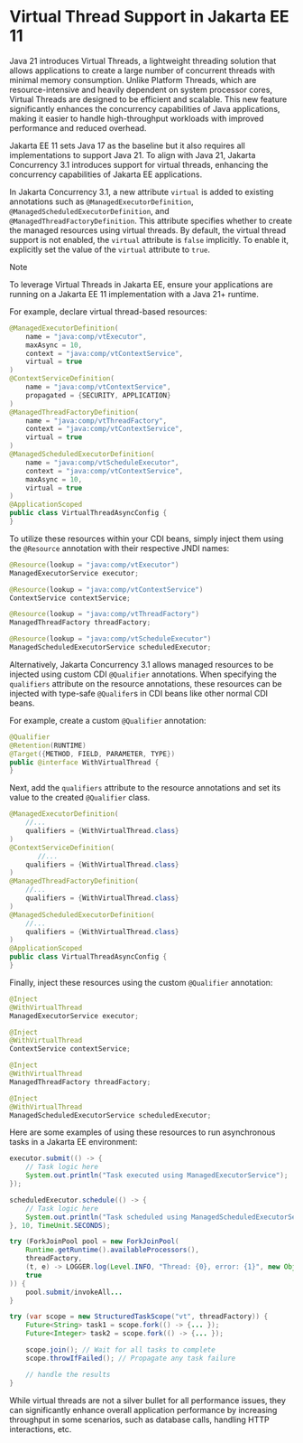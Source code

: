 # Virtual Thread Support in Jakarta EE 11

Java 21 introduces Virtual Threads, a lightweight threading solution that allows applications to create a large number of concurrent threads with minimal memory consumption. Unlike Platform Threads, which are resource-intensive and heavily dependent on system processor cores, Virtual Threads are designed to be efficient and scalable. This new feature significantly enhances the concurrency capabilities of Java applications, making it easier to handle high-throughput workloads with improved performance and reduced overhead.

Jakarta EE 11 sets Java 17 as the baseline but it also requires all implementations to support Java 21. To align with Java 21, Jakarta Concurrency 3.1 introduces support for virtual threads, enhancing the concurrency capabilities of Jakarta EE applications.

In Jakarta Concurrency 3.1, a new attribute `virtual` is added to existing annotations such as `@ManagedExecutorDefinition`, `@ManagedScheduledExecutorDefinition`, and `@ManagedThreadFactoryDefinition`. This attribute specifies whether to create the managed resources using virtual threads. By default, the virtual thread support is not enabled, the `virtual` attribute is `false` implicitly. To enable it, explicitly set the value of the `virtual` attribute to `true`.

> [!NOTE]
> To leverage Virtual Threads in Jakarta EE, ensure your applications are running on a Jakarta EE 11 implementation with a Java 21+ runtime.

For example, declare virtual thread-based resources:

```java
@ManagedExecutorDefinition(
    name = "java:comp/vtExecutor",
    maxAsync = 10,
    context = "java:comp/vtContextService",
    virtual = true
)
@ContextServiceDefinition(
    name = "java:comp/vtContextService",
    propagated = {SECURITY, APPLICATION}
)
@ManagedThreadFactoryDefinition(
    name = "java:comp/vtThreadFactory",
    context = "java:comp/vtContextService",
    virtual = true
)
@ManagedScheduledExecutorDefinition(
    name = "java:comp/vtScheduleExecutor",
    context = "java:comp/vtContextService",
    maxAsync = 10,
    virtual = true
)
@ApplicationScoped
public class VirtualThreadAsyncConfig {
}
```

To utilize these resources within your CDI beans, simply inject them using the `@Resource` annotation with their respective JNDI names:

```java
@Resource(lookup = "java:comp/vtExecutor")
ManagedExecutorService executor;

@Resource(lookup = "java:comp/vtContextService")
ContextService contextService;

@Resource(lookup = "java:comp/vtThreadFactory")
ManagedThreadFactory threadFactory;

@Resource(lookup = "java:comp/vtScheduleExecutor")
ManagedScheduledExecutorService scheduledExecutor;
```

Alternatively, Jakarta Concurrency 3.1 allows managed resources to be injected using custom CDI `@Qualifier` annotations. When specifying the `qualifiers` attribute on the resource annotations, these resources can be injected with type-safe `@Qualifer`s in CDI beans like other normal CDI beans. 

For example, create a custom `@Qualifier` annotation:

```java
@Qualifier
@Retention(RUNTIME)
@Target({METHOD, FIELD, PARAMETER, TYPE})
public @interface WithVirtualThread {
}
```

Next, add the `qualifiers` attribute to the resource annotations and set its value to the created `@Qualifier` class.

```java
@ManagedExecutorDefinition(
    //...
    qualifiers = {WithVirtualThread.class}
)
@ContextServiceDefinition(
       //...
    qualifiers = {WithVirtualThread.class}
)
@ManagedThreadFactoryDefinition(
    //...
    qualifiers = {WithVirtualThread.class}
)
@ManagedScheduledExecutorDefinition(
    //...
    qualifiers = {WithVirtualThread.class}
)
@ApplicationScoped
public class VirtualThreadAsyncConfig {
}
```

Finally, inject these resources using the custom `@Qualifier` annotation:

```java
@Inject
@WithVirtualThread
ManagedExecutorService executor;

@Inject
@WithVirtualThread
ContextService contextService;

@Inject
@WithVirtualThread
ManagedThreadFactory threadFactory;

@Inject
@WithVirtualThread
ManagedScheduledExecutorService scheduledExecutor;
```

Here are some examples of using these resources to run asynchronous tasks in a Jakarta EE environment:

```java
executor.submit(() -> {
    // Task logic here
    System.out.println("Task executed using ManagedExecutorService");
});

scheduledExecutor.schedule(() -> {
    // Task logic here
    System.out.println("Task scheduled using ManagedScheduledExecutorService");
}, 10, TimeUnit.SECONDS);

try (ForkJoinPool pool = new ForkJoinPool(
    Runtime.getRuntime().availableProcessors(),
    threadFactory,
    (t, e) -> LOGGER.log(Level.INFO, "Thread: {0}, error: {1}", new Object[]{t.getName(), e.getMessage()}),
    true
)) {
    pool.submit/invokeAll...
}

try (var scope = new StructuredTaskScope("vt", threadFactory)) {
    Future<String> task1 = scope.fork(() -> {... });
    Future<Integer> task2 = scope.fork(() -> {... });

    scope.join(); // Wait for all tasks to complete
    scope.throwIfFailed(); // Propagate any task failure

    // handle the results
}
```

While virtual threads are not a silver bullet for all performance issues, they can significantly enhance overall application performance by increasing throughput in some scenarios, such as database calls, handling HTTP interactions, etc.
